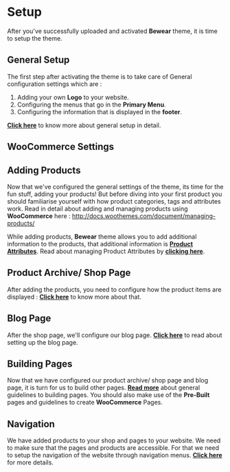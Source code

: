 # Setup

After you've successfully uploaded and activated **Bewear** theme, it is time to setup the theme.

## General Setup

The first step after activating the theme is to take care of General configuration settings which are :

1. Adding your own **Logo** to your website.
2. Configuring the menus that go in the **Primary Menu**.
3. Configuring the information that is displayed in the **footer**.

[**Click here**](general.md) to know more about general setup in detail.
## WooCommerce Settings

## Adding Products

Now that we've configured the general settings of the theme, its time for the fun stuff, adding your products! But before diving into your first product you should familiarise yourself with how product categories, tags and attributes work. Read in detail about adding and managing products using **WooCommerce** here : http://docs.woothemes.com/document/managing-products/

While adding products, **Bewear** theme allows you to add additional information to the products, that additional information is [**Product Attributes**](product_attributes.md). Read about managing Product Attributes by [**clicking here**](product_attributes.md).

## Product Archive/ Shop Page

After adding the products, you need to configure how the product items are displayed : [**Click here**](product_archiveshop_page.md) to know more about that.

## Blog Page

After the shop page, we'll configure our blog page. [**Click here**](blog_page.md) to read about setting up the blog page.

## Building Pages

Now that we have configured our product archive/ shop page and blog page, it is turn for us to build other pages. [**Read more**](building_pages.md) about general guidelines to building pages. You should also make use of the **Pre-Built** pages and guidelines to create **WooCommerce** Pages.

## Navigation

We have added products to your shop and pages to your website. We need to make sure that the pages and products are accessible. For that we need to setup the navigation of the website through navigation menus. [**Click here**](navigation.md) for more details.


